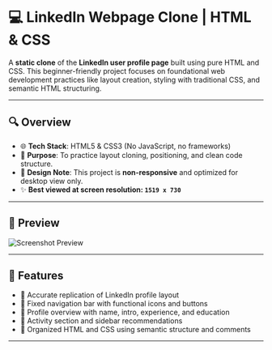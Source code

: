 # 💻 LinkedIn Webpage Clone | HTML & CSS

A **static clone** of the **LinkedIn user profile page** built using pure HTML and CSS. This beginner-friendly project focuses on foundational web development practices like layout creation, styling with traditional CSS, and semantic HTML structuring.

---

## 🔍 Overview

- 🌐 **Tech Stack**: HTML5 & CSS3 (No JavaScript, no frameworks)
- 🎯 **Purpose**: To practice layout cloning, positioning, and clean code structure.
- 📐 **Design Note**: This project is **non-responsive** and optimized for desktop view only.
- ✨ **Best viewed at screen resolution: `1519 x 730`**

---

## 📸 Preview

![Screenshot Preview](images/preview.jpg) <!-- Optional: replace with actual screenshot -->

---

## 📁 Features

- 🔷 Accurate replication of LinkedIn profile layout
- 🧭 Fixed navigation bar with functional icons and buttons
- 👤 Profile overview with name, intro, experience, and education
- 📑 Activity section and sidebar recommendations
- 🧹 Organized HTML and CSS using semantic structure and comments

---
